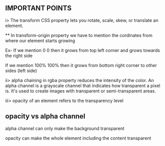 IMPORTANT POINTS
----------------

i> The transform CSS property lets you rotate, scale, skew, or translate an element.

** In transform-origin property we have to mention the cordinates from where our element starts growing

Ex- If we mention 0 0 then it grows from top left corner and grows towards the right side

If we mention 100% 100% then it grows from bottom right corner to other sides (left side)

ii> alpha chaining in rgba property reduces the intensity of the
color. An alpha channel is a grayscale channel that indicates how transparent a pixel is. It's used to create images with transparent or semi-transparent areas. 

iii> opacity of an element refers to the transparency level

opacity vs alpha channel
------------------------

alpha channel can only make the background transparent

opacity can make the whole element including the content transparent